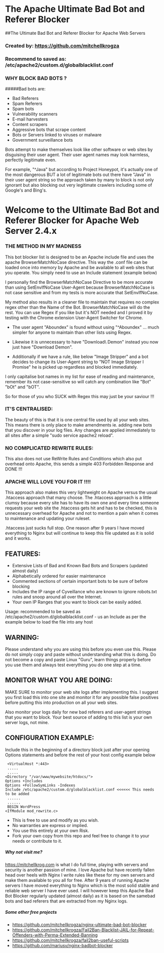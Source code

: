 # The Apache Ultimate Bad Bot and Referer Blocker
##The Ultimate Bad Bot and Referer Blocker for Apache Web Servers

### Created by: https://github.com/mitchellkrogza

### Recommend to saved as: /etc/apache2/custom.d/globalblacklist.conf

### WHY BLOCK BAD BOTS ?
#####Bad bots are:

-    Bad Referers
-    Spam Referers
-    Spam bots
-    Vulnerability scanners
-    E-mail harvesters
-    Content scrapers
-    Aggressive bots that scrape content
-    Bots or Servers linked to viruses or malware
-    Government surveillance bots

Bots attempt to make themselves look like other software or web sites by disguising their user agent. 
Their user agent names may look harmless, perfectly legitimate even. 

For example, "^Java" but according to Project Honeypot, it's actually one of the most dangerous BUT a lot of
legitimate bots out there have "Java" in their user agent string so the approach taken by many to block is 
not only ignorant but also blocking out very legitimate crawlers including some of Google's and Bing's.

# Welcome to the Ultimate Bad Bot and Referer Blocker for Apache Web Server 2.4.x

### THE METHOD IN MY MADNESS

This bot blocker list is designed to be an Apache include file and uses the apache
BrowserMatchNoCase directive. This way the .conf file can be loaded 
once into memory by Apache and be available to all web sites that you operate.
You simply need to use an Include statement (example below)

I personally find the BrowserMatchNoCase Directive to be more accurate than using 
SetEnvIfNoCase User-Agent because BrowserMatchNoCase is not case sensitive and
from my tests is more accurate that SetEnvIfNoCase.

My method also results in a cleaner file to maintain that requires no complex regex
other than the Name of the Bot. BrowserMatchNoCase will do the rest. You can use Regex
if you like but it's NOT needed and I proved it by testing with the Chrome extension
User-Agent Switcher for Chrome. 

- The user agent "Aboundex" is found without using "^Aboundex" ... much simpler for anyone 
to maintain than other lists using Regex.

- Likewise it is unnecessary to have "Download\ Demon" instead you now just have
"Download Demon". 

- Additionally if we have a rule, like below "Image Stripper" and a bot
decides to change its User-Agent string to "NOT Image Stripper I Promise" he is picked
up regardless and blocked immediately. 

I only capitalise bot names in my list for ease of reading and maintenance, remember its 
not case-sensitive so will catch any combination like "Bot" "bOt" and "bOT".

So for those of you who SUCK with Regex this may just be your saviour !!!

### IT'S CENTRALISED:

The beauty of this is that it is one central file used by all your web sites.
This means there is only place to make amendments ie. adding new bots that you
discover in your log files. Any changes are applied immediately to all sites after
a simple "sudo service apache2 reload". 

### NO COMPLICATED REWRITE RULES:

This also does not use ReWrite Rules and Conditions which also put overhead onto
Apache, this sends a simple 403 Forbidden Response and DONE !!!

### APACHE WILL LOVE YOU FOR IT !!!!

This approach also makes this very lightweight on Apache versus the usual .htaccess
approach that many choose. The .htaccess approach is a little clumsy because every site
has to have its own one and every time someone requests your web site the .htaccess gets
hit and has to be checked, this is unnecessary overhead for Apache and not to mention
a pain when it comes to maintenance and updating your ruleset.

.htaccess just sucks full stop. One reason after 9 years I have moved everything to
Nginx but will continue to keep this file updated as it is solid and it works.

## FEATURES:

- Extensive Lists of Bad and Known Bad Bots and Scrapers (updated almost daily)
- Alphabetically ordered for easier maintenance
- Commented sections of certain important bots to be sure of before blocking
- Includes the IP range of Cyveillance who are known to ignore robots.txt rules
  and snoop around all over the Internet.
- Your own IP Ranges that you want to block can be easily added.

Usage: recommended to be saved as /etc/apache2/custom.d/globalblacklist.conf 
       - us an Include as per the example below to load the file into any host

## WARNING:

 Please understand why you are using this before you even use this.
 Please do not simply copy and paste without understanding what this is doing.
 Do not become a copy and paste Linux "Guru", learn things properly before you use them
 and always test everything you do one step at a time.

## MONITOR WHAT YOU ARE DOING:

 MAKE SURE to monitor your web site logs after implementing this. I suggest you first
 load this into one site and monitor it for any possible false positives before putting
 this into production on all your web sites.
 
 Also monitor your logs daily for new bad referers and user-agent strings that you
 want to block. Your best source of adding to this list is your own server logs, not mine.

## CONFIGURATION EXAMPLE:

 Include this in the beginning of a directory block just after your opening
 Options statements and before the rest of your host config example below

```
 <VirtualHost *:443>
 .....
 .....
<Directory "/var/www/mywebsite/htdocs/">
Options +Includes
Options +FollowSymLinks -Indexes
Include /etc/apache2/custom.d/globalblacklist.conf <<<<<< This needs to be added
 ......
 ......
 BEGIN WordPress
<IfModule mod_rewrite.c>
```

- This is free to use and modify as you wish. 
- No warranties are express or implied.
- You use this entirely at your own Risk.
- Fork your own copy from this repo and feel free to change it to your needs or contribute to it.

##### Why not visit me?

https://mitchellkrog.com is what I do full time, playing with servers and security is another
passion of mine. I love Apache but have recently fallen head over heels with Nginx
I write rules like these for my own servers and make them available to you all for free.
After 9 years of running Apache servers I have moved everything to Nginx which is the most solid
stable and reliable web server I have ever used. I will however keep this Apache Bad Bot Blocker
regularly updated (almost daily) as it is based on the samebad bots and bad referers that are 
extracted from my Nginx logs.

##### Some other free projects

- https://github.com/mitchellkrogza/nginx-ultimate-bad-bot-blocker
- https://github.com/mitchellkrogza/Fail2Ban-Blacklist-JAIL-for-Repeat-Offenders-with-Perma-Extended-Banning
- https://github.com/mitchellkrogza/fail2ban-useful-scripts
- https://github.com/mariusv/nginx-badbot-blocker

